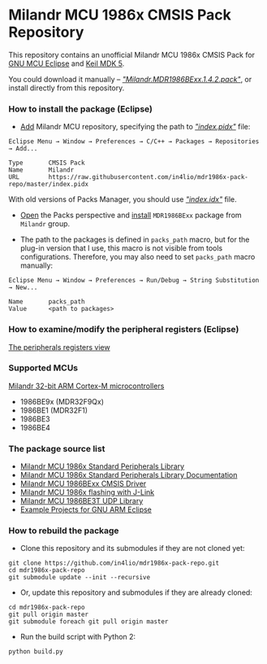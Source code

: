 # Milandr MCU 1986x CMSIS Pack Repository

This repository contains an unofficial Milandr MCU 1986x CMSIS Pack for [GNU MCU Eclipse][packs-manager]
and [Keil MDK 5][packinstaller].

You could download it manually – [_"Milandr.MDR1986BExx.1.4.2.pack"_][pack], or install directly from
this repository.

### How to install the package (Eclipse)

- [Add][packs-manager-config] Milandr MCU repository, specifying the path to [_"index.pidx"_][index.pidx]
file:
```
Eclipse Menu → Window → Preferences → C/C++ → Packages → Repositories → Add...

Type       CMSIS Pack
Name       Milandr
URL        https://raw.githubusercontent.com/in4lio/mdr1986x-pack-repo/master/index.pidx
```
With old versions of Packs Manager, you should use [_"index.idx"_][index.idx] file.

- [Open][packs-manager-persp] the Packs perspective and [install][packs-manager-install] `MDR1986BExx`
package from `Milandr` group.

- The path to the packages is defined in `packs_path` macro, but for the plug-in version that I use,
this macro is not visible from tools configurations. Therefore, you may also need to set `packs_path`
macro manually:
```
Eclipse Menu → Window → Preferences → Run/Debug → String Substitution → New...

Name       packs_path
Value      <path to packages>
```

### How to examine/modify the peripheral registers (Eclipse)

[The peripherals registers view][debug-registers]

### Supported MCUs

[Milandr 32-bit АRМ Cortex-М microcontrollers][milandr-mdr1986x]

- 1986BE9x (MDR32F9Qx)
- 1986BE1 (MDR32F1)
- 1986BE3
- 1986BE4

### The package source list

- [Milandr MCU 1986x Standard Peripherals Library][mdr1986x-std-lib]
- [Milandr MCU 1986x Standard Peripherals Library Documentation][mdr1986x-std-lib-doc]
- [Milandr MCU 1986BExx CMSIS Driver][mdr1986x-CMSIS]
- [Milandr MCU 1986x flashing with J-Link][mdr1986x-JFlash]
- [Milandr MCU 1986BE3T UDP Library][mdr1986x-UDP]
- [Example Projects for GNU ARM Eclipse][mdr1986x-projects]

### How to rebuild the package

- Clone this repository and its submodules if they are not cloned yet:

```
git clone https://github.com/in4lio/mdr1986x-pack-repo.git
cd mdr1986x-pack-repo
git submodule update --init --recursive
```

- Or, update this repository and submodules if they are already cloned:

```
cd mdr1986x-pack-repo
git pull origin master
git submodule foreach git pull origin master
```

- Run the build script with Python 2:

```
python build.py
```

[milandr-mdr1986x]:      http://ic.milandr.ru/products/mikrokontrollery_i_protsessory/32_razryadnye_mikrokontrollery/
[packinstaller]:         http://www2.keil.com/mdk5/packinstaller/
[packs-manager]:         https://gnu-mcu-eclipse.github.io/plugins/packs-manager/
[packs-manager-config]:  https://gnu-mcu-eclipse.github.io/plugins/packs-manager/#configuration
[packs-manager-persp]:   https://gnu-mcu-eclipse.github.io/plugins/packs-manager/#the-packs-perspective
[packs-manager-install]: https://gnu-mcu-eclipse.github.io/plugins/packs-manager/#pack-install
[debug-registers]:       https://gnu-mcu-eclipse.github.io/debug/peripheral-registers/
[pack]:                  https://raw.githubusercontent.com/in4lio/mdr1986x-pack-repo/master/Milandr.MDR1986BExx.1.4.2.pack
[index.pidx]:            https://raw.githubusercontent.com/in4lio/mdr1986x-pack-repo/master/index.pidx
[index.idx]:             https://raw.githubusercontent.com/in4lio/mdr1986x-pack-repo/master/index.idx
[mdr1986x-std-lib]:      https://github.com/eldarkg/emdr1986x-std-per-lib
[mdr1986x-std-lib-doc]:  https://github.com/eldarkg/emdr1986x-std-per-lib-doc
[mdr1986x-CMSIS]:        https://github.com/in4lio/mdr1986x-pack-repo/tree/master/source/CMSIS_Driver
[mdr1986x-JFlash]:       https://github.com/in4lio/mdr1986x-JFlash
[mdr1986x-projects]:     https://github.com/in4lio/mdr1986x-pack-repo/tree/master/source/Example_Projects_Eclipse
[mdr1986x-UDP]:          https://github.com/in4lio/mdr1986x-pack-repo/tree/master/source/Example_Projects_Eclipse/1986BE3_UDP
